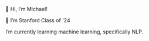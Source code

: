 👋 Hi, I’m Michael! 

🌲 I’m Stanford Class of '24 

I’m currently learning machine learning, specifically NLP.

<!---
michaelatkin31/michaelatkin31 is a ✨ special ✨ repository because its `README.md` (this file) appears on your GitHub profile.
You can click the Preview link to take a look at your changes.
--->
